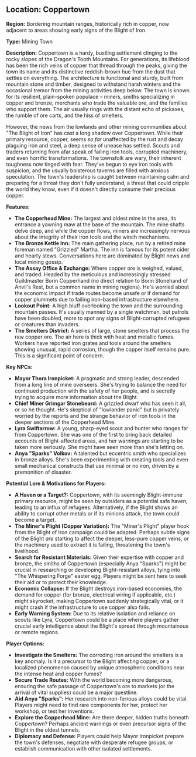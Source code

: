 ## Location: Coppertown

**Region:** Bordering mountain ranges, historically rich in copper, now adjacent to areas showing early signs of the Blight of Iron.

**Type:** Mining Town

**Description:**
Coppertown is a hardy, bustling settlement clinging to the rocky slopes of the Dragon's Tooth Mountains. For generations, its lifeblood has been the rich veins of copper that thread through the peaks, giving the town its name and its distinctive reddish-brown hue from the dust that settles on everything. The architecture is functional and sturdy, built from mountain stone and timber, designed to withstand harsh winters and the occasional tremor from the mining activities deep below. The town is known for its resilient, plain-spoken populace – miners, smiths specializing in copper and bronze, merchants who trade the valuable ore, and the families who support them. The air usually rings with the distant echo of pickaxes, the rumble of ore carts, and the hiss of smelters.

However, the news from the lowlands and other mining communities about "The Blight of Iron" has cast a long shadow over Coppertown. While their primary resource, copper, seems *so far* unaffected by the rust and decay plaguing iron and steel, a deep sense of unease has settled. Scouts and traders returning from afar speak of failing iron tools, corrupted machinery, and even horrific transformations. The townsfolk are wary, their inherent toughness now tinged with fear. They've begun to eye iron tools with suspicion, and the usually boisterous taverns are filled with anxious speculation. The town's leadership is caught between maintaining calm and preparing for a threat they don't fully understand, a threat that could cripple the world they know, even if it doesn't directly consume their precious copper.

**Features:**

*   **The Copperhead Mine:** The largest and oldest mine in the area, its entrance a yawning maw at the base of the mountain. The mine shafts delve deep, and while the copper flows, miners are increasingly nervous about the integrity of their iron tools and the winch mechanisms.
*   **The Bronze Kettle Inn:** The main gathering place, run by a retired mine foreman named "Grizzled" Martha. The inn is famous for its potent cider and hearty stews. Conversations here are dominated by Blight news and local mining gossip.
*   **The Assay Office & Exchange:** Where copper ore is weighed, valued, and traded. Headed by the meticulous and increasingly stressed Guildmaster Borin Copperhand (no direct relation to Borin Stonehand of Anvil's Rest, but a common name in mining regions). He's worried about the economic impact if trade routes become unsafe or if demand for copper plummets due to failing iron-based infrastructure elsewhere.
*   **Lookout Point:** A high bluff overlooking the town and the surrounding mountain passes. It's usually manned by a single watchman, but patrols have been doubled, more to spot any signs of Blight-corrupted refugees or creatures than invaders.
*   **The Smelters District:** A series of large, stone smelters that process the raw copper ore. The air here is thick with heat and metallic fumes. Workers have reported iron grates and tools around the smelters showing unusual, rapid corrosion, though the copper itself remains pure. This is a significant point of concern.

**Key NPCs:**

*   **Mayor Thora Ironpicket:** A pragmatic and strong leader, descended from a long line of mine overseers. She's trying to balance the need for continued production with the safety of her people, and is secretly trying to acquire more information about the Blight.
*   **Chief Miner Grimgar Stonebeard:** A grizzled dwarf who has seen it all, or so he thought. He's skeptical of "lowlander panic" but is privately worried by the reports and the strange behavior of iron tools in the deeper sections of the Copperhead Mine.
*   **Lyra Swiftarrow:** A young, sharp-eyed scout and hunter who ranges far from Coppertown. She was one of the first to bring back detailed accounts of Blight-affected areas, and her warnings are starting to be taken more seriously. She might have seen more than she's letting on.
*   **Anya "Sparks" Volkov:** A talented but eccentric smith who specializes in bronze alloys. She's been experimenting with creating tools and even small mechanical constructs that use minimal or no iron, driven by a premonition of disaster.

**Potential Lore & Motivations for Players:**

*   **A Haven or a Target?:** Coppertown, with its seemingly Blight-immune primary resource, might be seen by outsiders as a potential safe haven, leading to an influx of refugees. Alternatively, if the Blight shows an ability to corrupt other metals or if its minions attack, the town could become a target.
*   **The Miner's Plight (Copper Variation):** The "Miner's Plight" player hook from the Blight of Iron campaign could be adapted. Perhaps subtle signs of the Blight *are* starting to affect the deeper, less-pure copper veins, or the machinery used to extract it is failing, threatening the town's livelihood.
*   **Search for Resistant Materials:** Given their expertise with copper and bronze, the smiths of Coppertown (especially Anya "Sparks") might be crucial in researching or developing Blight-resistant alloys, tying into "The Whispering Forge" easter egg. Players might be sent here to seek their aid or to protect their knowledge.
*   **Economic Collapse:** If the Blight destroys iron-based economies, the demand for copper (for bronze, electrical wiring if applicable, etc.) might skyrocket, making Coppertown suddenly strategically vital, or it might crash if the infrastructure to use copper also fails.
*   **Early Warning System:** Due to its relative isolation and reliance on scouts like Lyra, Coppertown could be a place where players gather crucial early intelligence about the Blight's spread through mountainous or remote regions.

**Player Options:**

*   **Investigate the Smelters:** The corroding iron around the smelters is a key anomaly. Is it a precursor to the Blight affecting copper, or a localized phenomenon caused by unique atmospheric conditions near the intense heat and copper fumes?
*   **Secure Trade Routes:** With the world becoming more dangerous, ensuring the safe passage of Coppertown's ore to markets (or the arrival of vital supplies) could be a major questline.
*   **Aid Anya "Sparks":** Her research into non-ferrous alloys could be vital. Players might need to find rare components for her, protect her workshop, or test her inventions.
*   **Explore the Copperhead Mine:** Are there deeper, hidden truths beneath Coppertown? Perhaps ancient warnings or even precursor signs of the Blight in the oldest tunnels.
*   **Diplomacy and Defense:** Players could help Mayor Ironpicket prepare the town's defenses, negotiate with desperate refugee groups, or establish communication with other isolated settlements.